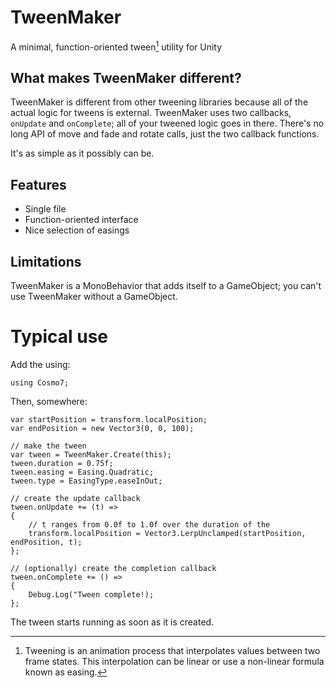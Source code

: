 # TweenMaker
A minimal, function-oriented tween[^1] utility for Unity

[^1]:Tweening is an animation process that interpolates values between two frame states. This interpolation can be linear or use a non-linear formula known as easing.

## What makes TweenMaker different?
TweenMaker is different from other tweening libraries because all of the actual logic for tweens is external. TweenMaker uses two callbacks, ```onUpdate``` and ```onComplete```; all of your tweened logic goes in there. There's no long API of move and fade and rotate calls, just the two callback functions. 

It's as simple as it possibly can be.

## Features
* Single file
* Function-oriented interface
* Nice selection of easings

## Limitations
TweenMaker is a MonoBehavior that adds itself to a GameObject; you can't use TweenMaker without a GameObject.

# Typical use

Add the using:
```
using Cosmo7;
```

Then, somewhere:
```
var startPosition = transform.localPosition;
var endPosition = new Vector3(0, 0, 100);

// make the tween
var tween = TweenMaker.Create(this);
tween.duration = 0.75f;
tween.easing = Easing.Quadratic;
tween.type = EasingType.easeInOut;

// create the update callback
tween.onUpdate += (t) =>
{
	// t ranges from 0.0f to 1.0f over the duration of the 
	transform.localPosition = Vector3.LerpUnclamped(startPosition, endPosition, t);
};

// (optionally) create the completion callback
tween.onComplete += () =>
{
	Debug.Log("Tween complete!);
};
```
The tween starts running as soon as it is created.
